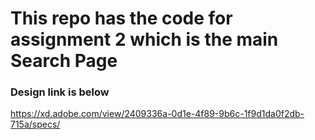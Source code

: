 # This repo has the code for assignment 2 which is the main Search Page


### Design link is below
https://xd.adobe.com/view/2409336a-0d1e-4f89-9b6c-1f9d1da0f2db-715a/specs/

